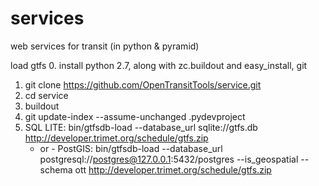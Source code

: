 services
========

web services for transit (in python & pyramid)

load gtfs
  0. install python 2.7, along with zc.buildout and easy_install, git
  1. git clone https://github.com/OpenTransitTools/service.git
  2. cd service
  3. buildout
  4. git update-index --assume-unchanged .pydevproject
  5. SQL LITE: bin/gtfsdb-load --database_url sqlite://gtfs.db http://developer.trimet.org/schedule/gtfs.zip
     - or -
     PostGIS: bin/gtfsdb-load --database_url postgresql://postgres@127.0.0.1:5432/postgres --is_geospatial --schema ott http://developer.trimet.org/schedule/gtfs.zip


